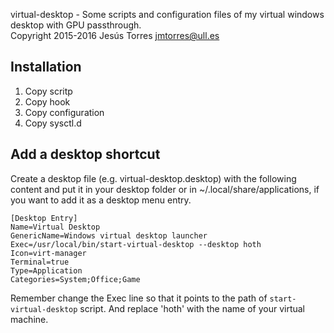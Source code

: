 virtual-desktop - Some scripts and configuration files of my virtual windows desktop with GPU passthrough.<br />
Copyright 2015-2016 Jesús Torres <jmtorres@ull.es>

## Installation

 1. Copy scritp
 2. Copy hook
 3. Copy configuration
 4. Copy sysctl.d

## Add a desktop shortcut

Create a desktop file (e.g. virtual-desktop.desktop) with the following content and put it in your desktop folder
or in ~/.local/share/applications, if you want to add it as a desktop menu entry.

~~~
[Desktop Entry]
Name=Virtual Desktop
GenericName=Windows virtual desktop launcher
Exec=/usr/local/bin/start-virtual-desktop --desktop hoth
Icon=virt-manager
Terminal=true
Type=Application
Categories=System;Office;Game
~~~

Remember change the Exec line so that it points to the path of `start-virtual-desktop` script. And replace
'hoth' with the name of your virtual machine.
